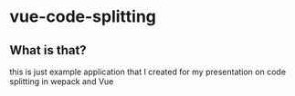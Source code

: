 # vue-code-splitting

## What is that?

this is just example application that I created for my presentation on code splitting in wepack and Vue

